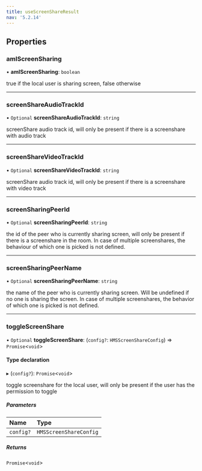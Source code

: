 ```yaml
---
title: useScreenShareResult
nav: '5.2.14'
---
```


## Properties

### amIScreenSharing

• **amIScreenSharing**: `boolean`

true if the local user is sharing screen, false otherwise

---

### screenShareAudioTrackId

• `Optional` **screenShareAudioTrackId**: `string`

screenShare audio track id, will only be present if there is a screenshare with audio track

---

### screenShareVideoTrackId

• `Optional` **screenShareVideoTrackId**: `string`

screenShare audio track id, will only be present if there is a screenshare with video track

---

### screenSharingPeerId

• `Optional` **screenSharingPeerId**: `string`

the id of the peer who is currently sharing screen, will only be present if there is a screenshare in the room.
In case of multiple screenshares, the behaviour of which one is picked is not defined.

---

### screenSharingPeerName

• `Optional` **screenSharingPeerName**: `string`

the name of the peer who is currently sharing screen. Will be undefined if no one is sharing the screen.
In case of multiple screenshares, the behavior of which one is picked is not defined.

---

### toggleScreenShare

• `Optional` **toggleScreenShare**: (`config?`: `HMSScreenShareConfig`) => `Promise`<`void`\>

#### Type declaration

▸ (`config?`): `Promise`<`void`\>

toggle screenshare for the local user, will only be present if the user has the permission to toggle

##### Parameters

| Name      | Type                   |
| :-------- | :--------------------- |
| `config?` | `HMSScreenShareConfig` |

##### Returns

`Promise`<`void`\>

